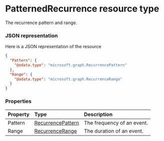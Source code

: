 # PatternedRecurrence resource type

The recurrence pattern and range.

### JSON representation

Here is a JSON representation of the resource

```json
{
  "Pattern": {
    "@odata.type": "microsoft.graph.RecurrencePattern"
  },
  "Range": {
    "@odata.type": "microsoft.graph.RecurrenceRange"
  }
}

```
### Properties
| Property	   | Type	|Description|
|:---------------|:--------|:----------|
|Pattern|[RecurrencePattern](recurrencepattern.md)|The frequency of an event.|
|Range|[RecurrenceRange](recurrencerange.md)|The duration of an event.|

<!-- uuid: 558de535-4016-4d2a-bb22-5940cbd5cc5a
2015-10-12 23:35:02 UTC -->